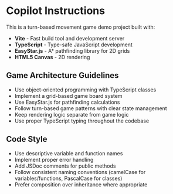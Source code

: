 # Copilot Instructions

<!-- Use this file to provide workspace-specific custom instructions to Copilot. For more details, visit https://code.visualstudio.com/docs/copilot/copilot-customization#_use-a-githubcopilotinstructionsmd-file -->

This is a turn-based movement game demo project built with:
- **Vite** - Fast build tool and development server
- **TypeScript** - Type-safe JavaScript development
- **EasyStar.js** - A* pathfinding library for 2D grids
- **HTML5 Canvas** - 2D rendering

## Game Architecture Guidelines

- Use object-oriented programming with TypeScript classes
- Implement a grid-based game board system
- Use EasyStar.js for pathfinding calculations
- Follow turn-based game patterns with clear state management
- Keep rendering logic separate from game logic
- Use proper TypeScript typing throughout the codebase

## Code Style

- Use descriptive variable and function names
- Implement proper error handling
- Add JSDoc comments for public methods
- Follow consistent naming conventions (camelCase for variables/functions, PascalCase for classes)
- Prefer composition over inheritance where appropriate
